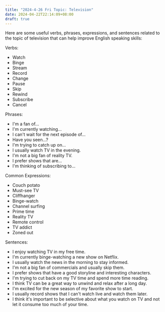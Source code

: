 ```yaml
---
title: "2024-4-26 Fri Topic: Television"
date: 2024-04-22T22:14:09+08:00
draft: true
---
```


Here are some useful verbs, phrases, expressions, and sentences related to the topic of television that can help improve English speaking skills:

Verbs:
- Watch
- Binge
- Stream
- Record
- Change
- Pause
- Skip
- Rewind
- Subscribe
- Cancel

Phrases:
- I'm a fan of...
- I'm currently watching...
- I can't wait for the next episode of...
- Have you seen...?
- I'm trying to catch up on...
- I usually watch TV in the evening.
- I'm not a big fan of reality TV.
- I prefer shows that are...
- I'm thinking of subscribing to...

Common Expressions:
- Couch potato
- Must-see TV
- Cliffhanger
- Binge-watch
- Channel surfing
- Prime time
- Reality TV
- Remote control
- TV addict
- Zoned out

Sentences:
- I enjoy watching TV in my free time.
- I'm currently binge-watching a new show on Netflix.
- I usually watch the news in the morning to stay informed.
- I'm not a big fan of commercials and usually skip them.
- I prefer shows that have a good storyline and interesting characters.
- I'm trying to cut back on my TV time and spend more time reading.
- I think TV can be a great way to unwind and relax after a long day.
- I'm excited for the new season of my favorite show to start.
- I usually record shows that I can't watch live and watch them later.
- I think it's important to be selective about what you watch on TV and not let it consume too much of your time.
